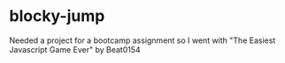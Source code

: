 # blocky-jump

Needed a project for a bootcamp assignment so I went with "The Easiest Javascript Game Ever" by Beat0154
